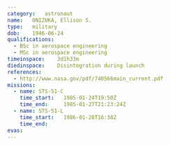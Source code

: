 ```yaml
---
category:	astronaut
name:	ONIZUKA, Ellison S.
type:	military
dob:	1946-06-24
qualifications:
  - BSc in aerospace engineering
  - MSc in aerospace engineering
timeinspace:	3d1h33m
diedinspace:	Disintegration during launch
references:
  - http://www.nasa.gov/pdf/740566main_current.pdf
missions:
  - name: STS-51-C
    time_start:   1985-01-24T19:50Z
    time_end:     1985-01-27T21:23:24Z
  - name: STS-51-L
    time_start:   1986-01-28T16:38Z
    time_end:     
evas:
---
```

